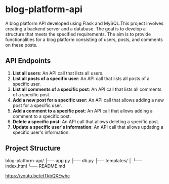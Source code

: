 # blog-platform-api

A blog platform API developed using Flask and MySQL.This project involves creating a backend server and a database. The goal is to develop a structure that meets the specified requirements. The aim is to provide functionalities for a blog platform consisting of users, posts, and comments on these posts.

## API Endpoints

1. **List all users**: An API call that lists all users.
2. **List all posts of a specific user**: An API call that lists all posts of a specific user.
3. **List all comments of a specific post**: An API call that lists all comments of a specific post.
4. **Add a new post for a specific user**: An API call that allows adding a new post for a specific user.
5. **Add a comment to a specific post**: An API call that allows adding a comment to a specific post.
6. **Delete a specific post**: An API call that allows deleting a specific post.
7. **Update a specific user's information**: An API call that allows updating a specific user's information.

## Project Structure

blog-platform-api/
├── app.py
├── db.py
├── templates/
│ └── index.html
└── README.md

https://youtu.be/etTkbQXEwhc
